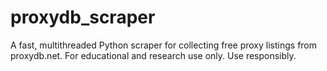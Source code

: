 # proxydb_scraper
A fast, multithreaded Python scraper for collecting free proxy listings from proxydb.net. For educational and research use only. Use responsibly.
